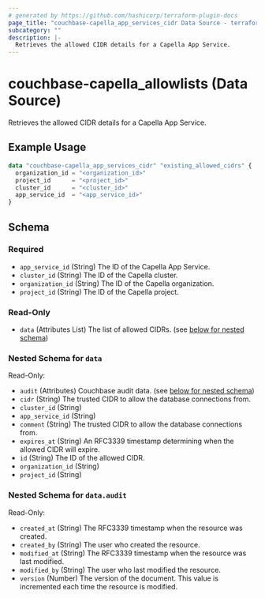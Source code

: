 ```yaml
---
# generated by https://github.com/hashicorp/terraform-plugin-docs
page_title: "couchbase-capella_app_services_cidr Data Source - terraform-provider-couchbase-capella"
subcategory: ""
description: |-
  Retrieves the allowed CIDR details for a Capella App Service.
---
```


# couchbase-capella_allowlists (Data Source)

Retrieves the allowed CIDR details for a Capella App Service.

## Example Usage

```terraform
data "couchbase-capella_app_services_cidr" "existing_allowed_cidrs" {
  organization_id = "<organization_id>"
  project_id      = "<project_id>"
  cluster_id      = "<cluster_id>"
  app_service_id  = "<app_service_id>"
}
```

<!-- schema generated by tfplugindocs -->
## Schema

### Required
- `app_service_id` (String) The ID of the Capella App Service.
- `cluster_id` (String) The ID of the Capella cluster.
- `organization_id` (String) The ID of the Capella organization.
- `project_id` (String) The ID of the Capella project.

### Read-Only

- `data` (Attributes List) The list of allowed CIDRs. (see [below for nested schema](#nestedatt--data))

<a id="nestedatt--data"></a>
### Nested Schema for `data`

Read-Only:

- `audit` (Attributes) Couchbase audit data. (see [below for nested schema](#nestedatt--data--audit))
- `cidr` (String) The trusted CIDR to allow the database connections from.
- `cluster_id` (String)
- `app_service_id` (String)
- `comment` (String) The trusted CIDR to allow the database connections from.
- `expires_at` (String) An RFC3339 timestamp determining when the allowed CIDR will expire.
- `id` (String) The ID of the allowed CIDR.
- `organization_id` (String)
- `project_id` (String)

<a id="nestedatt--data--audit"></a>
### Nested Schema for `data.audit`

Read-Only:

- `created_at` (String) The RFC3339 timestamp when the resource was created.
- `created_by` (String) The user who created the resource.
- `modified_at` (String) The RFC3339 timestamp when the resource was last modified.
- `modified_by` (String) The user who last modified the resource.
- `version` (Number) The version of the document. This value is incremented each time the resource is modified.
